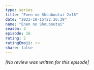 ```yaml
---
type: series
title: "Enen no Shouboutai 2x16"
date: "2023-10-15T22:36:39"
name: "Enen no Shouboutai"
season: 2
episode: 16
rating: 2
ratingEmoji: ⭐️⭐️
share: false
---
```


*[No review was written for this episode]*
